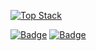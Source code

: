 [![Top Stack](https://widget.realdeveloper.pro/api/top?stack=Kotlin,Java)](https://github.com/SweetBeanJelly)

[![Badge](https://widget.realdeveloper.pro/api/badge?title=Languages&badges=Python,C,JavaScript,Objective-C,Swift,Spring&theme=dark)](https://github.com/SweetBeanJelly)
[![Badge](https://widget.realdeveloper.pro/api/badge?title=Database%20and%20DevOps&badges=MySQL,Git,GitHub&theme=dark)](https://github.com/SweetBeanJelly)
